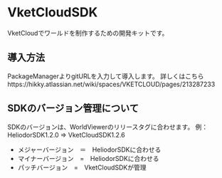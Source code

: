 # VketCloudSDK
VketCloudでワールドを制作するための開発キットです。

## 導入方法
PackageManagerよりgitURLを入力して導入します。
詳しくはこちらhttps://hikky.atlassian.net/wiki/spaces/VKETCLOUD/pages/213287233

## SDKのバージョン管理について
SDKのバージョンは、WorldViewerのリリースタグに合わせます。
例：HeliodorSDK1.2.0 => VketCloudSDK1.2.6
- メジャーバージョン　＝　HeliodorSDKに合わせる
- マイナーバージョン　=　HeliodorSDKに合わせる
- パッチバージョン　=　VketCloudSDKが管理
